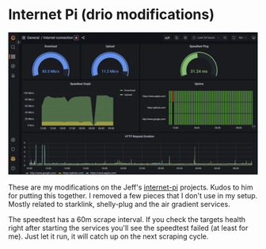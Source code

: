 # Internet Pi (drio modifications)

<img src="images/ipi.png" width="800px"/>

These are my modifications on the Jeff's
[internet-pi](https://github.com/geerlingguy/internet-pi) projects. Kudos to
him for putting this together. I removed a few pieces that I don't use in my
setup. Mostly related to starklink, shelly-plug and the air gradient services.

The speedtest has a 60m scrape interval. If you check the targets health right
after starting the services you'll see the speedtest failed (at least for me).
Just let it run, it will catch up on the next scraping cycle.
